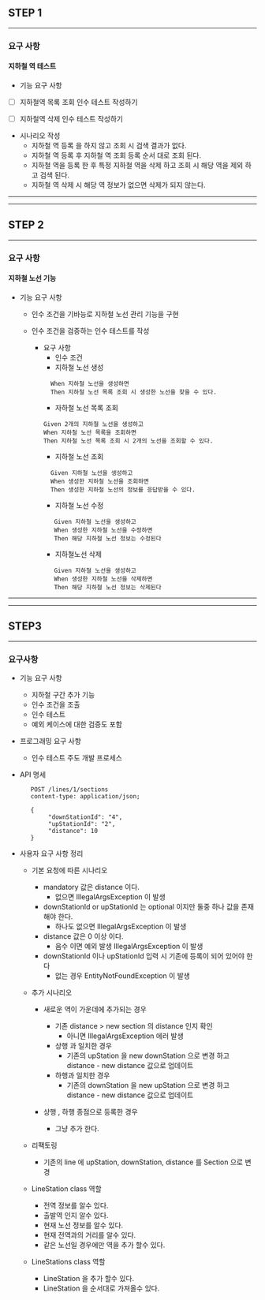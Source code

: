 ## STEP 1 

------------

### 요구 사항
#### 지하철 역 테스트 
- 기능 요구 사항 
- [ ] 지하철역 목록 조회 인수 테스트 작성하기
- [ ] 지하철역 삭제 인수 테스트 작성하기


- 시나리오 작성
  - 지하철 역 등록 을 하지 않고 조회 시 검색 결과가 없다. 
  - 지하철 역 등록 후 지하철 역 조회 등록 순서 대로 조회 된다.
  - 지하철 역을 등록 한 후 특정 지하철 역을 삭제 하고 조회 시 해당 역을 제외 하고 검색 된다.
  - 지하철 역 삭제 시 해당 역 정보가 없으면 삭제가 되지 않는다.


------------
------------
## STEP 2

--------------

### 요구 사항
#### 지하철 노선 기능
- 기능 요구 사항
  - 인수 조건을 기바능로 지하철 노선 관리 기능을 구현
  - 인수 조건을 검증하는 인수 테스트를 작성

    - 요구 사항
      - 인수 조건
      - 지하철 노선 생성
      ```text
        When 지하철 노선을 생성하면
        Then 지하철 노선 목록 조회 시 생성한 노선을 찾을 수 있다.
      ```
      - 자하철 노선 목록 조회
      ```text
      Given 2개의 지하철 노선을 생성하고
      When 지하철 노선 목록을 조회하면
      Then 지하철 노선 목록 조회 시 2개의 노선을 조회할 수 있다.
      ```
      - 지하철 노선 조회
      ```text
        Given 지하철 노선을 생성하고
        When 생성한 지하철 노선을 조회하면
        Then 생성한 지하철 노선의 정보를 응답받을 수 있다.
      ```
      - 지하철 노선 수정
      ```text
         Given 지하철 노선을 생성하고
         When 생성한 지하철 노선을 수정하면
         Then 해당 지하철 노선 정보는 수정된다
      ```
      - 지하철노선 삭제
      ```text
         Given 지하철 노선을 생성하고
         When 생성한 지하철 노선을 삭제하면
         Then 해당 지하철 노선 정보는 삭제된다
      ```
      
------------------------
-----------------------
## STEP3

_______________________

### 요구사항
- 기능 요구 사항
  - 지하철 구간 추가 기능 
  - 인수 조건을 조출
  - 인수 테스트 
  - 예외 케이스에 대한 검증도 포함

- 프로그래밍 요구 사항
  - 인수 테스트 주도 개발 프로세스 


- API 명세
  ```http request
     POST /lines/1/sections
     content-type: application/json;
     
     {
          "downStationId": "4",
          "upStationId": "2",
          "distance": 10
     }
  ```
- 사용자 요구 사항 정리 
  - 기본 요청에 따른 시나리오 
    - mandatory 값은 distance 이다.
      - 없으면 IllegalArgsException 이 발생
    - downStationId or upStationId 는 optional 이지만 둘중 하나 값을 존재 해야 한다.
      - 하나도 없으면 IllegalArgsException 이 발생 
    - distance 값은 0 이상 이다.
      - 음수 이면 예외 발생 IllegalArgsException 이 발생
    - downStationId 이나 upStationId 입력 시 기존에 등록이 되어 있어야 한다
      - 없는 경우 EntityNotFoundException 이 발생
  
  - 추가 시나리오 
    - 새로운 역이 가운데에 추가되는 경우
      - 기존 distance  > new section 의 distance 인지 확인
        - 아니면 IllegalArgsException 에러 발생
      - 상행 과 일치한 경우 
        - 기존의 upStation 을 new downStation 으로 변경 하고 distance - new distance 값으로 업데이트 
      - 하행과 일치한 경우 
        - 기존의 downStation 을 new upStation 으로 변경 하고  distance - new distance 값으로 업데이트
    
    - 상행 , 하행 종점으로 등록한 경우
      - 그냥 추가 한다.
  
  - 리팩토링
    - 기존의 line 에 upStation, downStation, distance 를 Section 으로 변경
  
  - LineStation class 역할
    - 전역 정보를 알수 있다.
    - 출발역 인지 알수 있다.
    - 현재 노선 정보를 알수 있다.
    - 현재 전역과의 거리를 알수 있다.
    - 같은 노선일 경우에만 역을 추가 할수 있다.
  
  - LineStations class 역할
    - LineStation 을 추가 할수 있다.
    - LineStation 을 순서대로 가져올수 있다.

